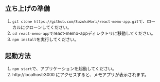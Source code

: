 ## 立ち上げの準備
1. `git clone https://github.com/SuzukaHori/react-memo-app.git`で、ローカルにクローンしてください。
1. `cd react-memo-app`でreact-memo-appディレクトリに移動してください。
1. `npm install`を実行してください。

## 起動方法
1. `npm start`で、アプリケーションを起動してください。
1. http://localhost:3000 にアクセスすると、メモアプリが表示されます。
